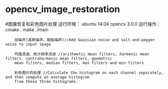 # opencv_image_restoration
#图像恢复和彩色图片处理
        运行环境： ubuntu 14.04 opencv 3.0.0
        运行操作： cmake . 
                  make 
                  ./main
        
        加噪声(高斯噪声、椒盐噪声)//Add Gaussian noise and salt-and-pepper noise to input image
        
        均值滤波、统计排序滤波 //arithmetic mean filters, harmonic mean filters, contraharmonic mean filters, geometric
        mean filters, median filters, max filters and min filters
        
        彩色图片的处理 //Calculate the histogram on each channel separately, and then compute an average histogram
        from these three histograms.
